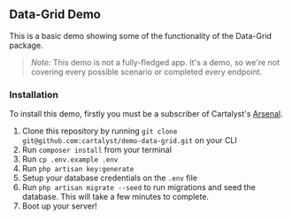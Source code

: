 ## Data-Grid Demo

This is a basic demo showing some of the functionality of the Data-Grid package.

> *Note:* This demo is not a fully-fledged app. It's a demo, so we're not covering every possible scenario or completed every endpoint.

### Installation

To install this demo, firstly you must be a subscriber of Cartalyst's [Arsenal](https://cartalyst.com/arsenal).

1. Clone this repository by running `git clone git@github.com:cartalyst/demo-data-grid.git` on your CLI
2. Run `composer install` from your terminal
3. Run `cp .env.example .env`
4. Run `php artisan key:generate`
5. Setup your database credentials on the `.env` file
6. Run `php artisan migrate --seed` to run migrations and seed the database. This will take a few minutes to complete.
7. Boot up your server!
